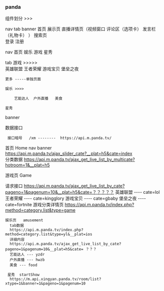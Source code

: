 ### panda


组件划分  >>>

   nav  tab  banner  首页  展示页   直播详情页（视频窗口 评论区（选项卡） 发言栏（礼物卡）  ）   搜索页  
   登录  注册   

nav 
  首页  娱乐 游戏 星秀

tab 
	游戏 >>>>>  
		英雄联盟  王者荣耀  游戏宝贝  堡垒之夜

	更多 -----单独页面
	  
	娱乐 >>>>

		艺能达人  户外直播   美食  

    星秀  

banner  
  




数据接口 
	
	 接口暗号   /xm --------  https://api.m.panda.tv/

  首页   Home
  nav  banner  
  	https://api.m.panda.tv/ajax_slider_cate?__plat=h5&cate=index	
  分类数据
   https://api.m.panda.tv/ajax_get_live_list_by_multicate?hotroom=1&__plat=h5

  游戏页 Game

  请求接口
   https://api.m.panda.tv/ajax_get_live_list_by_cate?pageno=1&pagenum=10&__plat=h5&cate=？？？？？
 	英雄联盟 ---- cate=lol
 	王者荣耀 ----  cate=kingglory
 	游戏宝贝 ----  cate=gbaby
 	堡垒之夜 ----  cate=fortnite
	游戏分类详情页 
	  https://api.m.panda.tv/index.php?method=category.list&type=game

	娱乐页   amusement
	  tab数据 
	  https://api.m.panda.tv/index.php?method=category.list&type=yl&__plat=ios
	  详细内容 
	  https://api.m.panda.tv/ajax_get_live_list_by_cate?pageno=1&pagenum=10&__plat=h5&cate= ？？？
	  艺能达人 --- yzdr
	  户外直播 --- hwzb
	  美食 --- food
 
	 星秀  startShow 
	  https://m.api.xingyan.panda.tv/room/list?xtype=1&banner=1&pageno=1&pagenum=10

  